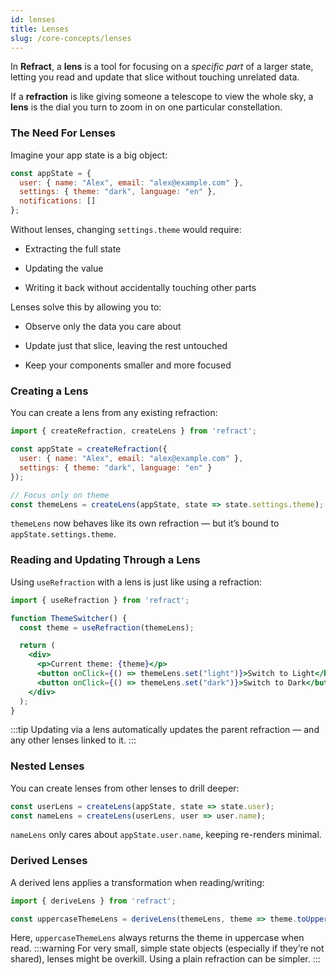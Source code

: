 ```yaml
---
id: lenses
title: Lenses
slug: /core-concepts/lenses
---
```


In **Refract**, a **lens** is a tool for focusing on a *specific part* of a larger state, letting you read and update that slice without touching unrelated data. 

If a **refraction** is like giving someone a telescope to view the whole sky, a **lens** is the dial you turn to zoom in on one particular
constellation.

### The Need For Lenses

Imagine your app state is a big object:

```js
const appState = {
  user: { name: "Alex", email: "alex@example.com" },
  settings: { theme: "dark", language: "en" },
  notifications: []
};
```
Without lenses, changing `settings.theme` would require:
- Extracting the full state

- Updating the value

- Writing it back without accidentally touching other parts

Lenses solve this by allowing you to:

- Observe only the data you care about

- Update just that slice, leaving the rest untouched

- Keep your components smaller and more focused
### Creating a Lens
You can create a lens from any existing refraction:
```jsx
import { createRefraction, createLens } from 'refract';

const appState = createRefraction({
  user: { name: "Alex", email: "alex@example.com" },
  settings: { theme: "dark", language: "en" }
});

// Focus only on theme
const themeLens = createLens(appState, state => state.settings.theme);
```
`themeLens` now behaves like its own refraction — but it’s bound to `appState.settings.theme`.
### Reading and Updating Through a Lens
Using `useRefraction` with a lens is just like using a refraction:
```jsx
import { useRefraction } from 'refract';

function ThemeSwitcher() {
  const theme = useRefraction(themeLens);

  return (
    <div>
      <p>Current theme: {theme}</p>
      <button onClick={() => themeLens.set("light")}>Switch to Light</button>
      <button onClick={() => themeLens.set("dark")}>Switch to Dark</button>
    </div>
  );
}
```
:::tip
 Updating via a lens automatically updates the parent refraction — and any other lenses linked to it.
:::
### Nested Lenses
You can create lenses from other lenses to drill deeper:
```jsx
const userLens = createLens(appState, state => state.user);
const nameLens = createLens(userLens, user => user.name);
```
`nameLens` only cares about `appState.user.name`, keeping re-renders minimal.
### Derived Lenses
A derived lens applies a transformation when reading/writing:
```jsx
import { deriveLens } from 'refract';

const uppercaseThemeLens = deriveLens(themeLens, theme => theme.toUpperCase());
```
Here, `uppercaseThemeLens` always returns the theme in uppercase when read.
:::warning
For very small, simple state objects (especially if they’re not shared), lenses might be overkill. Using a plain refraction can be simpler.
:::

